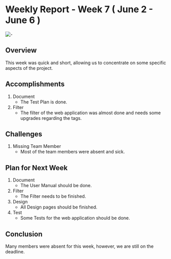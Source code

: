 # Weekly Report - Week 7 ( June 2 - June 6 )
![-](https://raw.githubusercontent.com/andreasbm/readme/master/assets/lines/rainbow.png)

## Overview
This week was quick and short, allowing us to concentrate on some specific aspects of the project.

## Accomplishments

1. Document
   - The Test Plan is done.
2. Filter
   - The filter of the web application was almost done and needs some upgrades regarding the tags.


## Challenges

1. Missing Team Member
   - Most of the team members were absent and sick.

## Plan for Next Week

1. Document 
   - The User Manual should be done.
2. Filter
   - The Filter needs to be finished.
3. Design
   - All Design pages should be finished.
4. Test
   - Some Tests for the web application should be done.

## Conclusion
Many members were absent for this week, however, we are still on the deadline.